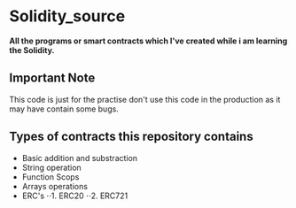 # Solidity_source

__All the programs or smart contracts which I've created while i am learning the Solidity.__

## Important Note

This code is just for the practise don't use this code in the production as it may have contain some bugs.

## Types of contracts this repository contains

* Basic addition and substraction
* String operation
* Function Scops
* Arrays operations
* ERC's
⋅⋅1. ERC20
⋅⋅2. ERC721
